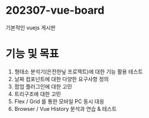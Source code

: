 # 202307-vue-board
기본적인 vuejs 게시판

# 기능 및 목표
1. 형태소 분석기(은전한닢 프로젝트)에 대한 기능 활용 테스트
2. 날짜 컴포넌트에 대한 다양한 요구사항 정의
3. 팝업 플러그인에 대한 고민
4. 트리구조에 대한 고민
5. Flex / Grid 를 통한 모바일 PC 동시 대응
6. Browser / Vue History 분석과 연습 & 테스트
